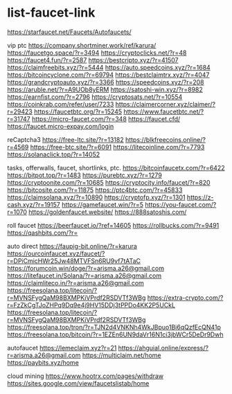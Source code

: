 # list-faucet-link
https://starfaucet.net/Faucets/Autofaucets/

vip ptc
https://company.shortminer.work/ref/karura/
https://faucetgo.space/?r=3494
https://cryptoclicks.net/?r=48
https://faucet4.fun/?r=2587
https://bestcripto.xyz/?r=41507
https://claimfreebits.xyz/?r=5444
https://auto.speedcoins.xyz/?r=1684
https://bitcoincyclone.com/?r=69794
https://bestclaimtrx.xyz/?r=4047
https://grandcryptoauto.xyz/?r=3366
https://speedcoins.xyz/?r=208
https://aruble.net/?r=A9UOb8yERM
https://satoshi-win.xyz/?r=8982
https://earnfist.com/?r=2796
https://cryptosats.net/?r=10554
https://coinkrab.com/refer/user/7233
https://claimercorner.xyz/claimer/?r=29423
https://faucetbtc.org/?r=15245
https://www.faucetbtc.net/?r=31747
https://micro-faucet.com/?r=348
https://faucet.cfd/
https://faucet.micro-expay.com/login

reCaptcha3
https://free-ltc.site/?r=13182
https://blkfreecoins.online/?r=4569
https://free-btc.site/?r=6091
https://litecoinline.com/?r=7793
https://solanaclick.top/?r=14052

tasks, offerwalls, faucet, shortlinks, ptc.
https://bitcoinfaucetx.com/?r=6422
https://bitpot.top/?r=1483
https://purebtc.xyz/?r=1279
https://cryptoonite.com/?r=10685
https://cryptocity.info/faucet/?r=820
https://bitcosite.com/?r=11875
https://ptc4btc.com/?r=45833
https://claimsolana.xyz/?r=10890
https://cryptofp.xyz/?r=1301
https://z-cash.xyz/?r=19157
https://gamefaucet.win/?r=5
https://you-faucet.com/?r=1070
https://goldenfaucet.website/
https://888satoshis.com/

roll faucet
https://beerfaucet.io/?ref=14605
https://rollbucks.com/?r=9491
https://qashbits.com/?r=

auto direct
https://faupig-bit.online/?r=karura
https://ourcoinfaucet.xyz/faucet/?r=DPiCmicHWr25Jw48MTVFSn6RU9vf7tATaC
https://forumcoin.win/doge/?r=arisma.a26@gmail.com
https://litefaucet.in/Solana/?r=arisma.a26@gmail.com
https://claimliteco.in/?r=arisma.a26@gmail.com
https://freesolana.top/litecoin/?r=MVNSFygQaM98BXMPKiVPrdf2RSDVTf3WBg
https://extra-crypto.com/?r=FzZkCgTJoZHPq9Dq9e4j9HV15DDj3tPPDo4KK2P5UCkL
https://freesolana.top/litecoin/?r=MVNSFygQaM98BXMPKiVPrdf2RSDVTf3WBg
https://freesolana.top/tron/?r=TJN2d4VNKNh4WkJBpuo1Bi6qQzfEcQN41p
https://freesolana.top/bitcoin/?r=1EZEn6UN9daVr16N1ci3jbWCr5DeDr9Dwh

autofaucet
https://lemeclaim.xyz?r=21
https://ahguial.online/express/?r=arisma.a26@gmail.com
https://multiclaim.net/home
https://paybits.xyz/home

cloud mining
https://www.hootrx.com/pages/withdraw
https://sites.google.com/view/faucetslistab/home
